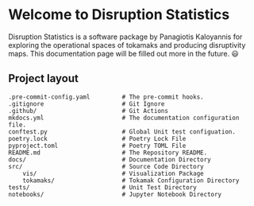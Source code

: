 # Welcome to Disruption Statistics

Disruption Statistics is a software package by Panagiotis Kaloyannis for exploring the operational spaces of tokamaks and producing disruptivity maps.
This documentation page will be filled out more in the future. 😃

## Project layout

    .pre-commit-config.yaml         # The pre-commit hooks.
    .gitignore                      # Git Ignore
    .github/                        # Git Actions
    mkdocs.yml                      # The documentation configuration file.
    conftest.py                     # Global Unit test configuation.
    poetry.lock                     # Poetry Lock File
    pyproject.toml                  # Poetry TOML File
    README.md                       # The Repository README.
    docs/                           # Documentation Directory
    src/                            # Source Code Directory
        vis/                        # Visualization Package
        tokamaks/                   # Tokamak Configuration Directory
    tests/                          # Unit Test Directory
    notebooks/                      # Jupyter Notebook Directory

